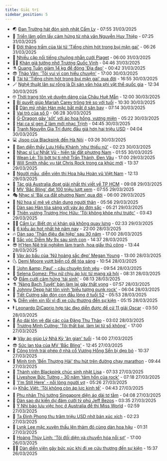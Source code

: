 ```yaml
---
title: Giải trí
sidebar_position: 5
---
```


<!-- vnexpress-giai-tri:START -->
- 🌏 [Đan Trường hát đón sinh nhật Cẩm Ly](https://vnexpress.net/dan-truong-hat-don-sinh-nhat-cam-ly-4867881.html) - 07:55 31/03/2025
- 💫 [Triển lãm gốm lấy cảm hứng từ nhà văn Nguyễn Huy Thiệp](https://vnexpress.net/trien-lam-gom-lay-cam-hung-tu-nha-van-nguyen-huy-thiep-4867783.html) - 07:25 31/03/2025
- 🌮 [Đời thăng trầm của tài tử &#39;Tiếng chim hót trong bụi mận gai&#39;](https://vnexpress.net/doi-thang-tram-cua-tai-tu-tieng-chim-hot-trong-bui-man-gai-4867886.html) - 06:26 31/03/2025
- 🧠 [Nhiều cặp nổi tiếng chuộng nhẫn cưới Piaget](https://vnexpress.net/nhieu-cap-noi-tieng-chuong-nhan-cuoi-piaget-4866737.html) - 06:00 31/03/2025
- 👨‍🏫 [Khán giả tưởng nhớ Trương Quốc Vinh](https://vnexpress.net/khan-gia-tuong-nho-truong-quoc-vinh-4867930.html) - 04:46 31/03/2025
- ⚗️ [Quang Tuấn giảm 14 kg để đóng &#39;Địa đạo&#39;](https://vnexpress.net/quang-tuan-giam-14-kg-de-dong-dia-dao-4867786.html) - 00:42 31/03/2025
- 😎 [Thảo Vân: &#39;Tôi vui vì con hiểu chuyện&#39;](https://vnexpress.net/thao-van-toi-vui-vi-con-hieu-chuyen-4866855.html) - 17:00 30/03/2025
- 🫣 [Tài tử &#39;Tiếng chim hót trong bụi mận gai&#39; qua đời](https://vnexpress.net/tai-tu-tieng-chim-hot-trong-bui-man-gai-qua-doi-4867800.html) - 16:55 30/03/2025
- 🪄 [Nghệ thuật lân sư rồng là Di sản văn hóa phi vật thể quốc gia](https://vnexpress.net/nghe-thuat-lan-su-rong-la-di-san-van-hoa-phi-vat-the-quoc-gia-4867754.html) - 12:34 30/03/2025
- 🤓 [Thời trang tôn vẻ duyên dáng của Châu Huệ Mẫn](https://vnexpress.net/thoi-trang-ton-ve-duyen-dang-cua-chau-hue-man-4867707.html) - 12:00 30/03/2025
- 🫶 [Bí quyết giúp Mariah Carey trông trẻ so với tuổi](https://vnexpress.net/bi-quyet-giup-mariah-carey-trong-tre-so-voi-tuoi-4867443.html) - 10:30 30/03/2025
- 🧑‍🏫 [Dàn mỹ nhân Hàn mặc bắt mắt ở sân bay](https://vnexpress.net/dan-my-nhan-han-mac-bat-mat-o-san-bay-4867660.html) - 07:14 30/03/2025
- 🦄 [Vai trò của số 0](https://vnexpress.net/vai-tro-cua-so-0-4867079.html) - 06:28 30/03/2025
- 💫 [G-Dragon gây &#39;sốt&#39; với áo hoa hồng, vương miện](https://vnexpress.net/g-dragon-gay-sot-voi-ao-hoa-hong-vuong-mien-4867604.html) - 05:22 30/03/2025
- 🎊 [Hai ca sĩ gen Z làm mới nhạc Trịnh](https://vnexpress.net/hai-ca-si-gen-z-lam-moi-nhac-trinh-4867627.html) - 04:45 30/03/2025
- 👹 [Tranh Nguyễn Gia Trí được đấu giá hơn hai triệu USD](https://vnexpress.net/tranh-nguyen-gia-tri-duoc-dau-gia-hon-hai-trieu-usd-4867644.html) - 04:04 30/03/2025
- 💻 [Jisoo của Blackpink đến Hà Nội](https://vnexpress.net/jisoo-cua-blackpink-den-ha-noi-4863091.html) - 03:26 30/03/2025
- 🤡 [Bạn diễn thấy Lưu Hiểu Khánh &#39;như thiếu nữ&#39;](https://vnexpress.net/ban-dien-thay-luu-hieu-khanh-nhu-thieu-nu-4867619.html) - 02:23 30/03/2025
- 🥰 [Nhạc sĩ Lư Nhất Vũ - hiền tài đất phương Nam](https://vnexpress.net/nhac-si-lu-nhat-vu-hien-tai-dat-phuong-nam-4867453.html) - 01:55 30/03/2025
- 🚀 [Wean Lê: Tôi bớt tự ti nhờ Trấn Thành, Đen Vâu](https://vnexpress.net/wean-le-toi-bot-tu-ti-nho-tran-thanh-den-vau-4863785.html) - 17:00 29/03/2025
- 📝 [Will Smith nhắc vụ tát Chris Rock trong ca khúc mới](https://vnexpress.net/will-smith-nhac-vu-tat-chris-rock-trong-ca-khuc-moi-4867301.html) - 13:37 29/03/2025
- 🐲 [Người mẫu, diễn viên thi Hoa hậu Hoàn vũ Việt Nam](https://vnexpress.net/nguoi-mau-dien-vien-thi-hoa-hau-hoan-vu-viet-nam-4867382.html) - 12:13 29/03/2025
- 🎃 [Tác giả Australia đoạt giải nhất thi viết về TP HCM](https://vnexpress.net/tac-gia-australia-doat-giai-nhat-thi-viet-ve-tp-hcm-4867256.html) - 09:08 29/03/2025
- 🤠 [MV &#39;Bắc Bling&#39; đạt 100 triệu lượt xem](https://vnexpress.net/mv-bac-bling-dat-100-trieu-luot-xem-4867442.html) - 07:55 29/03/2025
- 🎭 [Nhạc sĩ &#39;Bài ca đất phương Nam&#39; qua đời](https://vnexpress.net/nhac-si-bai-ca-dat-phuong-nam-qua-doi-4867429.html) - 06:00 29/03/2025
- 🧰 [Nữ họa sĩ mê vẽ chân dung người thân](https://vnexpress.net/nu-hoa-si-me-ve-chan-dung-nguoi-than-4867331.html) - 05:56 29/03/2025
- 🦍 [Dàn sao Hàn tỏa sáng với váy áo đơn sắc](https://vnexpress.net/dan-sao-han-toa-sang-voi-vay-ao-don-sac-4864885.html) - 05:21 29/03/2025
- 🌝 [Thiên vương Trương Học Hữu: &#39;Tôi không khỏe như trước&#39;](https://vnexpress.net/thien-vuong-truong-hoc-huu-toi-khong-khoe-nhu-truoc-4867304.html) - 03:43 29/03/2025
- 🧑‍💻 [Cẩm Ly: Biết ơn vì khán giả không quay lưng](https://vnexpress.net/cam-ly-biet-on-vi-khan-gia-khong-quay-lung-4866863.html) - 02:33 29/03/2025
- 🥸 [6 kiểu áo hot nhất hè năm nay](https://vnexpress.net/6-kieu-ao-hot-nhat-he-nam-nay-4864522.html) - 22:00 28/03/2025
- 🔥 [Dàn sao &#39;Thần điêu đại hiệp&#39; sau 30 năm](https://vnexpress.net/dan-sao-than-dieu-dai-hiep-sau-30-nam-4866370.html) - 17:00 28/03/2025
- 🐎 [Sắc vóc Diễm My 9x sau sinh con](https://vnexpress.net/sac-voc-diem-my-9x-sau-sinh-con-4866971.html) - 14:37 28/03/2025
- 😎 [H&#39;Hen Niê trải nghiệm làm tranh, hoa giấy thủ công](https://vnexpress.net/h-hen-nie-trai-nghiem-lam-tranh-hoa-giay-thu-cong-4867155.html) - 13:44 28/03/2025
- 🦄 [Váy áo bầu của &#39;Nữ hoàng sắc đẹp&#39; Megan Young](https://vnexpress.net/vay-ao-bau-cua-nu-hoang-sac-dep-megan-young-4864583.html) - 13:00 28/03/2025
- 🌜 [Demi Moore vượt biến cố để tỏa sáng](https://vnexpress.net/demi-moore-vuot-bien-co-de-toa-sang-4866213.html) - 10:54 28/03/2025
- 🚦 [&#39;John &amp;amp; Paul&#39; - câu chuyện tình yêu](https://vnexpress.net/john-paul-cau-chuyen-tinh-yeu-4866257.html) - 09:54 28/03/2025
- 🧐 [Selena Gomez: Phụ nữ chịu áp lực từ mạng xã hội](https://vnexpress.net/selena-gomez-phu-nu-chiu-ap-luc-tu-mang-xa-hoi-4866518.html) - 08:31 28/03/2025
- 🐵 [Đầm cưới cảm hứng &#39;tái sinh&#39;](https://vnexpress.net/dam-cuoi-cam-hung-tai-sinh-4865210.html) - 08:13 28/03/2025
- ⚗️ [&#39;Nàng Bạch Tuyết&#39; bản làm lại gây thất vọng](https://vnexpress.net/giai-tri/phim/thu-vien-phim/snow-white-788) - 07:57 28/03/2025
- 👺 [Johnny Depp hát tôn vinh &#39;biểu tượng punk rock&#39;](https://vnexpress.net/johnny-depp-hat-ton-vinh-bieu-tuong-punk-rock-4866909.html) - 06:04 28/03/2025
- 🌊 [Tiết Cương sắp đón con đầu lòng ở tuổi 52](https://vnexpress.net/tiet-cuong-sap-don-con-dau-long-o-tuoi-52-4867016.html) - 05:53 28/03/2025
- 🪜 [Diễn viên xin lỗi vì đi xe cứu thương đến sự kiện](https://vnexpress.net/dien-vien-xin-loi-vi-di-xe-cuu-thuong-den-su-kien-4867002.html) - 05:15 28/03/2025
- 🕴 [Leonardo DiCaprio hợp tác đạo diễn được đề cử 11 giải Oscar](https://vnexpress.net/leonardo-dicaprio-hop-tac-dao-dien-duoc-de-cu-11-giai-oscar-4866842.html) - 03:50 28/03/2025
- 💃 [Áo dài tôn vẻ đài các của Đặng Thu Thảo](https://vnexpress.net/ao-dai-ton-ve-dai-cac-cua-dang-thu-thao-4866614.html) - 03:02 28/03/2025
- 🦄 [Trương Minh Cường: &#39;Tôi thất bại, làm lại từ số không&#39;](https://vnexpress.net/truong-minh-cuong-toi-that-bai-lam-lai-tu-so-khong-4865926.html) - 17:00 27/03/2025
- ⛽️ [Váy áo giúp Lý Nhã Kỳ &#39;ăn gian&#39; tuổi](https://vnexpress.net/vay-ao-giup-ly-nha-ky-an-gian-tuoi-4865231.html) - 14:00 27/03/2025
- 😎 [Sức lan tỏa của MV &#39;Bắc Bling&#39;](https://vnexpress.net/suc-lan-toa-cua-mv-bac-bling-4866569.html) - 12:45 27/03/2025
- 🌊 [Công trình trái phép ở nhà cổ Vương Hồng Sển bị dẹp bỏ](https://vnexpress.net/cong-trinh-trai-phep-o-nha-co-vuong-hong-sen-bi-dep-bo-4866719.html) - 10:37 27/03/2025
- 🐲 [Minh tinh &#39;Bến Thượng Hải&#39; thu hút trên đường chạy marathon](https://vnexpress.net/minh-tinh-ben-thuong-hai-thu-hut-tren-duong-chay-marathon-4866604.html) - 09:44 27/03/2025
- 💂 [Thành viên Blackpink chúc sinh nhật Lisa](https://vnexpress.net/thanh-vien-blackpink-chuc-sinh-nhat-lisa-4866553.html) - 07:33 27/03/2025
- 🙉 [Liveshow Bức Tường - 30 năm &#39;tâm hồn của rock&#39;](https://vnexpress.net/liveshow-buc-tuong-30-nam-tam-hon-cua-rock-4866394.html) - 07:18 27/03/2025
- 💪 [&#39;I&#39;m Still Here&#39; - nỗi lòng người vợ](https://vnexpress.net/giai-tri/phim/thu-vien-phim/i-m-still-here-787) - 05:26 27/03/2025
- 👍 [Khắc Việt: &#39;Tôi không còn áp lực kinh tế&#39;](https://vnexpress.net/khac-viet-toi-khong-con-ap-luc-kinh-te-4866025.html) - 04:43 27/03/2025
- 💪 [Phu nhân Thủ tướng Singapore diện áo dài tơ tằm](https://vnexpress.net/phu-nhan-thu-tuong-singapore-dien-ao-dai-to-tam-4866422.html) - 04:08 27/03/2025
- 💄 [Dàn sao dự kiến dự đám cưới tỷ phú Jeff Bezos](https://vnexpress.net/dan-sao-du-kien-du-dam-cuoi-ty-phu-jeff-bezos-4866387.html) - 03:35 27/03/2025
- 🦩 [Ý Nhi bảo lưu việc học ở Australia để thi Miss World](https://vnexpress.net/y-nhi-bao-luu-viec-hoc-o-australia-de-thi-miss-world-4866300.html) - 02:59 27/03/2025
- 🥸 [Tạ Đình Phong thu trăm triệu USD nhờ bán xúc xích](https://vnexpress.net/ta-dinh-phong-thu-tram-trieu-usd-nho-ban-xuc-xich-4866393.html) - 02:23 27/03/2025
- 🧰 [Lynk Lee mặc xuyên thấu lên thảm đỏ cùng dàn hoa hậu](https://vnexpress.net/lynk-lee-mac-xuyen-thau-len-tham-do-cung-dan-hoa-hau-4866318.html) - 01:31 27/03/2025
- 💼 [Hoàng Thùy Linh: &#39;Tôi đối diện và chuyển hóa nỗi sợ&#39;](https://vnexpress.net/hoang-thuy-linh-toi-doi-dien-va-chuyen-hoa-noi-so-4865912.html) - 17:00 26/03/2025
- 🧑‍💻 [Dàn diễn viên gây bức xúc khi đi xe cứu thương đến sự kiện](https://vnexpress.net/dan-dien-vien-gay-buc-xuc-khi-di-xe-cuu-thuong-den-su-kien-4866322.html) - 15:37 26/03/2025<!-- vnexpress-giai-tri:END -->
